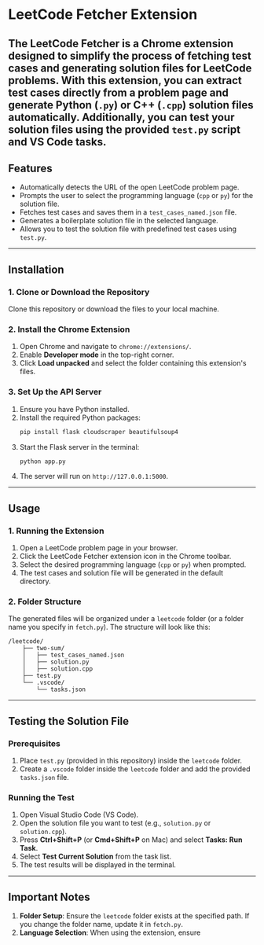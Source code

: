 # LeetCode Fetcher Extension

The **LeetCode Fetcher** is a Chrome extension designed to simplify the process of fetching test cases and generating solution files for LeetCode problems. With this extension, you can extract test cases directly from a problem page and generate Python (`.py`) or C++ (`.cpp`) solution files automatically. Additionally, you can test your solution files using the provided `test.py` script and VS Code tasks.
---

## Features

- Automatically detects the URL of the open LeetCode problem page.
- Prompts the user to select the programming language (`cpp` or `py`) for the solution file.
- Fetches test cases and saves them in a `test_cases_named.json` file.
- Generates a boilerplate solution file in the selected language.
- Allows you to test the solution file with predefined test cases using `test.py`.

---

## Installation

### 1. Clone or Download the Repository
Clone this repository or download the files to your local machine.

### 2. Install the Chrome Extension
1. Open Chrome and navigate to `chrome://extensions/`.
2. Enable **Developer mode** in the top-right corner.
3. Click **Load unpacked** and select the folder containing this extension's files.

### 3. Set Up the API Server
1. Ensure you have Python installed.
2. Install the required Python packages:
   ```bash
   pip install flask cloudscraper beautifulsoup4
   ```
3. Start the Flask server in the terminal:
   ```bash
   python app.py
   ```
4. The server will run on `http://127.0.0.1:5000`.

---

## Usage

### 1. Running the Extension
1. Open a LeetCode problem page in your browser.
2. Click the LeetCode Fetcher extension icon in the Chrome toolbar.
3. Select the desired programming language (`cpp` or `py`) when prompted.
4. The test cases and solution file will be generated in the default directory.

### 2. Folder Structure
The generated files will be organized under a `leetcode` folder (or a folder name you specify in `fetch.py`). The structure will look like this:
```
/leetcode/
    ├── two-sum/
    │   ├── test_cases_named.json
    │   ├── solution.py
    │   ├── solution.cpp
    ├── test.py
    └── .vscode/
        └── tasks.json
```

---

## Testing the Solution File

### Prerequisites
1. Place `test.py` (provided in this repository) inside the `leetcode` folder.
2. Create a `.vscode` folder inside the `leetcode` folder and add the provided `tasks.json` file.

### Running the Test
1. Open Visual Studio Code (VS Code).
2. Open the solution file you want to test (e.g., `solution.py` or `solution.cpp`).
3. Press **Ctrl+Shift+P** (or **Cmd+Shift+P** on Mac) and select **Tasks: Run Task**.
4. Select **Test Current Solution** from the task list.
5. The test results will be displayed in the terminal.

---

## Important Notes
1. **Folder Setup**: Ensure the `leetcode` folder exists at the specified path. If you change the folder name, update it in `fetch.py`.
2. **Language Selection**: When using the extension, ensure
